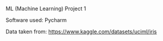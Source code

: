 ML (Machine Learning) Project 1

Software used: Pycharm

Data taken from: https://www.kaggle.com/datasets/uciml/iris
